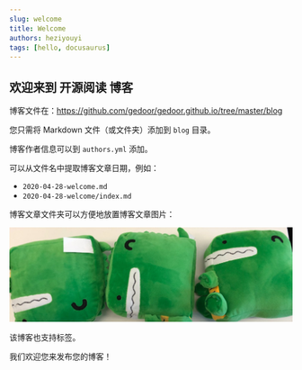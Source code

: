 ```yaml
---
slug: welcome
title: Welcome
authors: heziyouyi
tags: [hello, docusaurus]
---
```


## 欢迎来到 开源阅读 博客

博客文件在：https://github.com/gedoor/gedoor.github.io/tree/master/blog

您只需将 Markdown 文件（或文件夹）添加到 `blog` 目录。

博客作者信息可以到 `authors.yml` 添加。

可以从文件名中提取博客文章日期，例如：

- `2020-04-28-welcome.md`
- `2020-04-28-welcome/index.md`

博客文章文件夹可以方便地放置博客文章图片：

![Docusaurus Plushie](./docusaurus-plushie-banner.jpeg)

该博客也支持标签。

我们欢迎您来发布您的博客！
